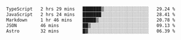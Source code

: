 <!--START_SECTION:waka-->

```txt
TypeScript   2 hrs 29 mins   ███████▒░░░░░░░░░░░░░░░░░   29.24 %
JavaScript   2 hrs 24 mins   ███████░░░░░░░░░░░░░░░░░░   28.41 %
Markdown     1 hr 46 mins    █████▒░░░░░░░░░░░░░░░░░░░   20.78 %
JSON         46 mins         ██▒░░░░░░░░░░░░░░░░░░░░░░   09.13 %
Astro        32 mins         █▓░░░░░░░░░░░░░░░░░░░░░░░   06.39 %
```

<!--END_SECTION:waka-->
